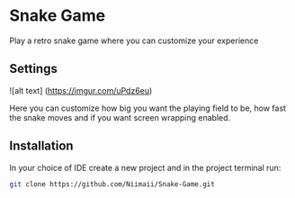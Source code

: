 # Snake Game

Play a retro snake game where you can customize your experience

## Settings

![alt text] (https://imgur.com/uPdz6eu)

Here you can customize how big you want the playing field to be, how fast the snake moves and if you want screen wrapping enabled.

## Installation

In your choice of IDE create a new project and in the project terminal run:

```bash
git clone https://github.com/Niimaii/Snake-Game.git
```
